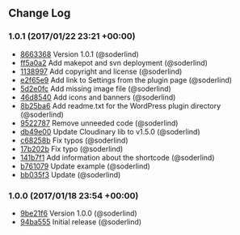 ## Change Log

### 1.0.1 (2017/01/22 23:21 +00:00)
- [8663368](https://github.com/soderlind/cloud2png/commit/8663368c46c606003a9b8e6dee6c895f9202552f) Version 1.0.1 (@soderlind)
- [ff5a0a2](https://github.com/soderlind/cloud2png/commit/ff5a0a29a50498f19fef9840b6a2eeda7d2d3881) Add makepot and svn deployment (@soderlind)
- [1138997](https://github.com/soderlind/cloud2png/commit/1138997c07c5664847c88eac57337af504ff90c1) Add copyright and license (@soderlind)
- [e2f65e9](https://github.com/soderlind/cloud2png/commit/e2f65e9dea4e7653307e838c7b7838c3eea229cd) Add link to Settings from the plugin page (@soderlind)
- [5d2e0fc](https://github.com/soderlind/cloud2png/commit/5d2e0fc5275db6840a075bc0fbc80c849a5ebf92) Add missing image file (@soderlind)
- [46d8540](https://github.com/soderlind/cloud2png/commit/46d8540645d6acf622c319f28ead8ec7908db3a5) Add icons and banners (@soderlind)
- [8b25ba6](https://github.com/soderlind/cloud2png/commit/8b25ba6c6fdcbaf10d015ba46218e2039d292073) Add readme.txt for the WordPress plugin directory (@soderlind)
- [9522787](https://github.com/soderlind/cloud2png/commit/95227873d6a316bcf1e5dc7764aa23c51b10c96c) Remove unneeded	code (@soderlind)
- [db49e00](https://github.com/soderlind/cloud2png/commit/db49e00c7bb40b61e8ef96c662e26dca4ba1b740) Update Cloudinary lib to v1.5.0 (@soderlind)
- [c68258b](https://github.com/soderlind/cloud2png/commit/c68258b36c1f33a1f9b09564855caf00f5f95208) Fix typos (@soderlind)
- [17b202b](https://github.com/soderlind/cloud2png/commit/17b202b080b98713149e11de7418b3bca88a26ac) Fix typo (@soderlind)
- [141b7f1](https://github.com/soderlind/cloud2png/commit/141b7f1aad347b0c0b719f7c1e628826fe52d4b7) Add information about the shortcode (@soderlind)
- [b761079](https://github.com/soderlind/cloud2png/commit/b761079a9e1f3e8e9fb4f82a7858781d3125bd66) Update example (@soderlind)
- [bb035f3](https://github.com/soderlind/cloud2png/commit/bb035f397449310efda914103f96ccac69b4553f) Update (@soderlind)

### 1.0.0 (2017/01/18 23:54 +00:00)
- [9be21f6](https://github.com/soderlind/cloud2png/commit/9be21f65b0ec9787719291911df507af5dc58196) Version 1.0.0 (@soderlind)
- [94ba555](https://github.com/soderlind/cloud2png/commit/94ba55564e3a4b1af2378c43895e1d2f359b31d7) Initial release (@soderlind)